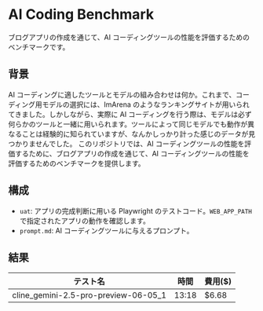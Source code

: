 # AI Coding Benchmark

ブログアプリの作成を通じて、AI コーディングツールの性能を評価するためのベンチマークです。

## 背景

AI コーディングに適したツールとモデルの組み合わせは何か。これまで、コーディング用モデルの選択には、ImArena のようなランキングサイトが用いられてきました。しかしながら、実際に AI コーディングを行う際は、モデルは必ず何らかのツールと一緒に用いられます。ツールによって同じモデルでも動作が異なることは経験的に知られていますが、なんかしっかり計った感じのデータが見つかりませんでした。
このリポジトリでは、AI コーディングツールの性能を評価するために、ブログアプリの作成を通じて、AI コーディングツールの性能を評価するためのベンチマークを提供します。

## 構成

- `uat`: アプリの完成判断に用いる Playwright のテストコード。`WEB_APP_PATH`で指定されたアプリの動作を確認します。
- `prompt.md`: AI コーディングツールに与えるプロンプト。

## 結果

| テスト名                             | 時間  | 費用($) |
| ------------------------------------ | ----- | ------- |
| cline_gemini-2.5-pro-preview-06-05_1 | 13:18 | $6.68   |
